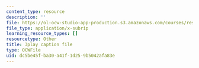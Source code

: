 ```yaml
---
content_type: resource
description: ''
file: https://ol-ocw-studio-app-production.s3.amazonaws.com/courses/res-18-009-learn-differential-equations-up-close-with-gilbert-strang-and-cleve-moler-fall-2015/dc5be45fba30a41f1d259b5042afa83e_o93axeQJqJ8.srt
file_type: application/x-subrip
learning_resource_types: []
resourcetype: Other
title: 3play caption file
type: OCWFile
uid: dc5be45f-ba30-a41f-1d25-9b5042afa83e
---
```

